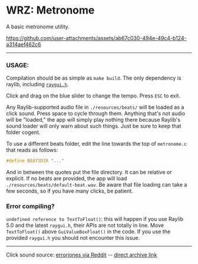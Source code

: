 # WRZ: Metronome

A basic metronome utility.

https://github.com/user-attachments/assets/ab67c030-494e-49c4-b124-a314aef462c6

---

### USAGE: 

Compilation should be as simple as `make build`. The only dependency is raylib, including [`raygui.h`](https://github.com/raysan5/raygui/blob/master/src/raygui.h).

Click and drag on the blue slider to change the tempo. Press `ESC` to exit.

Any Raylib-supported audio file in `./resources/beats/` will be loaded as a click sound. Press space to cycle through them. Anything that's not audio will be "loaded," the app will simply play nothing there because Raylib's sound loader will only warn about such things. Just be sure to keep that folder cogent.

To use a different beats folder, edit the line towards the top of `metronome.c` that reads as follows:
```c
#define BEATSDIR "..."
```
And in between the quotes put the file directory. It can be relative or explicit. If no beats are provided, the app will load `./resources/beats/default-beat.wav`. Be aware that file loading can take a few seconds, so if you have many clicks, be patient.

### Error compiling?

`undefined reference to TextToFloat()`: this will happen if you use Raylib 5.0 and the latest `raygui.h`, their APIs are not totally in line. Move `TextToFloat()` above `GuiValueBoxFloat()` in the code. If you use the provided `raygui.h` you should not encounter this issue.

---

Click sound source: [errorjones via Reddit](https://www.reddit.com/r/audioengineering/comments/kg8gth/free_click_track_sound_archive/?rdt=32981) -- [direct archive link](https://stash.reaper.fm/40824/Metronomes.zip)
